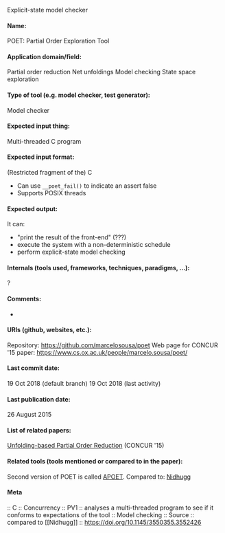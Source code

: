 Explicit-state model checker

#### Name:
POET: Partial Order Exploration Tool

#### Application domain/field:
Partial order reduction
Net unfoldings
Model checking
State space exploration

#### Type of tool (e.g. model checker, test generator):
Model checker

#### Expected input thing:
Multi-threaded C program

#### Expected input format:
(Restricted fragment of the) C
- Can use `__poet_fail()` to indicate an assert false
- Supports POSIX threads

#### Expected output:
It can:
* "print the result of the front-end" (???)
* execute the system with a non-deterministic schedule
* perform explicit-state model checking

#### Internals (tools used, frameworks, techniques, paradigms, ...):
?

#### Comments:
-

#### URIs (github, websites, etc.):
Repository: https://github.com/marcelosousa/poet
Web page for CONCUR '15 paper: https://www.cs.ox.ac.uk/people/marcelo.sousa/poet/

#### Last commit date:
19 Oct 2018 (default branch)
19 Oct 2018 (last activity)

#### Last publication date:
26 August 2015

#### List of related papers:
[Unfolding-based Partial Order Reduction](https://doi.org/10.4230/LIPIcs.CONCUR.2015.456) (CONCUR '15)

#### Related tools (tools mentioned or compared to in the paper):
Second version of POET is called [APOET](../APOET.md).
Compared to: [Nidhugg](../Nidhugg.md)

#### Meta
:: C
:: Concurrency
:: PV1 :: analyses a multi-threaded program to see if it conforms to expectations of the tool
:: Model checking
:: Source :: compared to [[Nidhugg]] :: https://doi.org/10.1145/3550355.3552426
